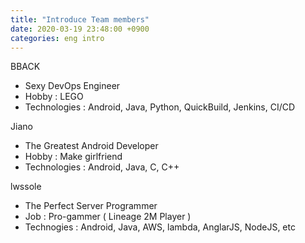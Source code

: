 ```yaml
---
title: "Introduce Team members"
date: 2020-03-19 23:48:00 +0900
categories: eng intro
---
```


BBACK
 - Sexy DevOps Engineer
 - Hobby : LEGO
 - Technologies : Android, Java, Python, QuickBuild, Jenkins, CI/CD

Jiano
 - The Greatest Android Developer
 - Hobby : Make girlfriend
 - Technologies : Android, Java, C, C++
 
lwssole
 - The Perfect Server Programmer
 - Job : Pro-gammer ( Lineage 2M Player )
 - Technogies : Android, Java, AWS, lambda, AnglarJS, NodeJS, etc
